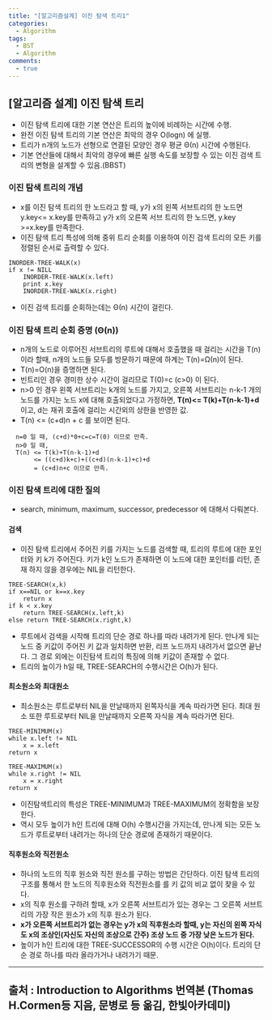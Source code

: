 ```yaml
---
title: "[알고리즘설계] 이진 탐색 트리1"
categories:
  - Algorithm
tags:
  - BST
  - Algorithm
comments:
  - true
---
```


## [알고리즘 설계] 이진 탐색 트리
* 이진 탐색 트리에 대한 기본 연산은 트리의 높이에 비례하는 시간에 수행.
* 완전 이진 탐색 트리의 기본 연산은 최악의 경우 O(logn) 에 실행.
* 트리가 n개의 노드가 선형으로 연결된 모양인 경우 평균 Θ(n) 시간에 수행된다.
* 기본 연산들에 대해서 최악의 경우에 빠른 실행 속도를 보장할 수 있는 이진 검색 트리의 변형을 설계할 수 있음.(BBST)
  
### 이진 탐색 트리의 개념
* x를 이진 탐색 트리의 한 노드라고 할 때, y가 x의 왼쪽 서브트리의 한 노드면 y.key<= x.key를 만족하고 y가 x의 오른쪽 서브 트리의 한 노드면, y.key >=x.key를 만족한다.
* 이진 탐색 트리 특성에 의해 중위 트리 순회를 이용하여 이진 검색 트리의 모든 키를 정렬된 순서로 출력할 수 있다.

```
INORDER-TREE-WALK(x)
if x != NILL
    INORDER-TREE-WALK(x.left)
    print x.key
    INORDER-TREE-WALK(x.right)
```
* 이진 검색 트리를 순회하는데는 Θ(n) 시간이 걸린다.

### 이진 탐색 트리 순회 증명 (Θ(n))
* n개의 노드로 이루어진 서브트리의 루트에 대해서 호출했을 때 걸리는 시간을 T(n)이라 할때, n개의 노드들 모두를 방문하기 때문에 하계는 T(n)=Ω(n)이 된다.
* T(n)=O(n)을 증명하면 된다.
* 빈트리인 경우 경미한 상수 시간이 걸리므로 T(0)=c (c>0) 이 된다.
* n>0 인 경우 왼쪽 서브트리는 k개의 노드를 가지고, 오른쪽 서브트리는 n-k-1 개의 노드를 가지는 노드 x에 대해 호출되었다고 가정하면, __T(n)<= T(k)+T(n-k-1)+d__ 이고, d는 재귀 호출에 걸리는 시간외의 상한을 반영한 값.
* T(n) <= (c+d)n + c 를 보이면 된다.
  
```
  n=0 일 때, (c+d)*0+c=c=T(0) 이므로 만족.
  n>0 일 때, 
  T(n) <= T(k)+T(n-k-1)+d
       <= ((c+d)k+c)+((c+d)(n-k-1)+c)+d
       = (c+d)n+c 이므로 만족.
```

### 이진 탐색 트리에 대한 질의
* search, minimum, maximum, successor, predecessor 에 대해서 다뤄본다.

#### 검색
* 이진 탐색 트리에서 주어진 키를 가지는 노드를 검색할 때, 트리의 루트에 대한 포인터와 키 k가 주어진다. 키가 k인 노드가 존재하면 이 노드에 대한 포인터를 리턴, 존재 하지 않을 경우에는 NIL을 리턴한다.
  
```
TREE-SEARCH(x,k)
if x==NIL or k==x.key
    return x
if k < x.key
    return TREE-SEARCH(x.left,k)
else return TREE-SEARCH(x.right,k)
```

* 루트에서 검색을 시작해 트리의 단순 경로 하나를 따라 내려가게 된다. 만나게 되는 노드 중 키값이 주어진 키 값과 일치하면 반환, 리프 노드까지 내려가서 없으면 끝난다. 그 경로 외에는 이진탐색 트리의 특징에 의해 키값이 존재할 수 없다.
* 트리의 높이가 h일 때, TREE-SEARCH의 수행시간은 O(h)가 된다.

#### 최소원소와 최대원소
* 최소원소는 루트로부터 NIL을 만날때까지 왼쪽자식을 계속 따라가면 된다. 최대 원소 또한 루트로부터 NIL을 만날때까지 오른쪽 자식을 계속 따라가면 된다.
  
```
TREE-MINIMUM(x)
while x.left != NIL
    x = x.left
return x
```

```
TREE-MAXIMUM(x)
while x.right != NIL
    x = x.right
return x
```
* 이진탐색트리의 특성은 TREE-MINIMUM과 TREE-MAXIMUM의 정확함을 보장한다.
* 역시 모두 높이가 h인 트리에 대해 O(h) 수행시간을 가지는데, 만나게 되는 모든 노드가 루트로부터 내려가는 하나의 단순 경로에 존재하기 때문이다.

#### 직후원소와 직전원소
* 하나의 노드의 직후 원소와 직전 원소를 구하는 방법은 간단하다. 이진 탐색 트리의 구조를 통해서 한 노드의 직후원소와 직전원소를 를 키 값의 비교 없이 찾을 수 있다.
* x의 직후 원소를 구하려 할때, x가 오른쪽 서브트리가 있는 경우는 그 오른쪽 서브트리의 가장 작은 원소가 x의 직후 원소가 된다.
* __x가 오른쪽 서브트리가 없는 경우는 y가 x의 직후원소라 할때, y는 자신의 왼쪽 자식도 x의 조상인(자신도 자신의 조상으로 간주) 조상 노드 중 가장 낮은 노드가 된다.__
* 높이가 h인 트리에 대한 TREE-SUCCESSOR의 수행 시간은 O(h)이다. 트리의 단순 경로 하나를 따라 올라가거나 내려가기 때문.

---
## 출처 : Introduction to Algorithms 번역본 (Thomas H.Cormen등 지음, 문병로 등 옮김, 한빛아카데미) 
